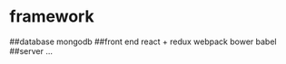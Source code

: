 # framework
##database
    mongodb
##front end
    react + redux
    webpack
    bower
    babel
##server
    ...
